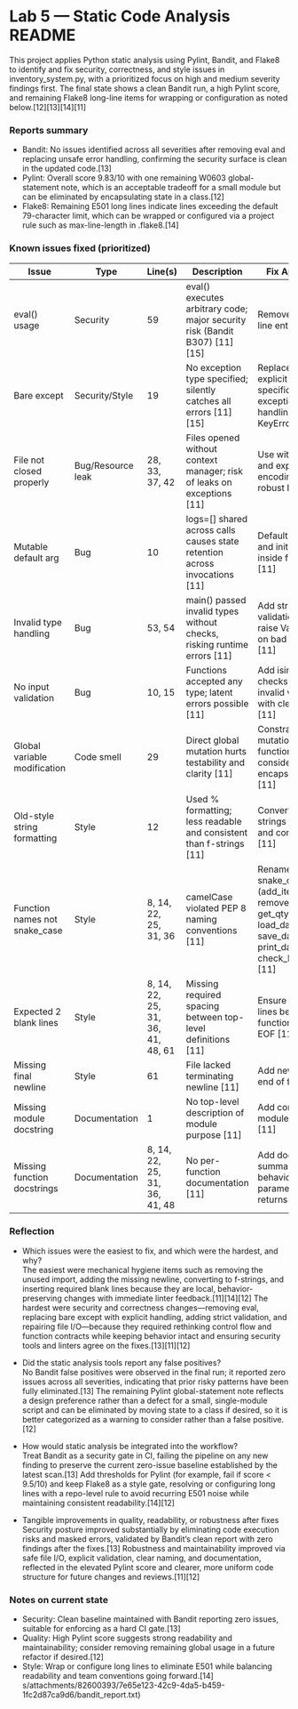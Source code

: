 # Lab 5 — Static Code Analysis README

This project applies Python static analysis using Pylint, Bandit, and Flake8 to identify and fix security, correctness, and style issues in inventory_system.py, with a prioritized focus on high and medium severity findings first. The final state shows a clean Bandit run, a high Pylint score, and remaining Flake8 long-line items for wrapping or configuration as noted below.[12][13][14][11]

### Reports summary

- Bandit: No issues identified across all severities after removing eval and replacing unsafe error handling, confirming the security surface is clean in the updated code.[13]
- Pylint: Overall score 9.83/10 with one remaining W0603 global-statement note, which is an acceptable tradeoff for a small module but can be eliminated by encapsulating state in a class.[12]
- Flake8: Remaining E501 long lines indicate lines exceeding the default 79-character limit, which can be wrapped or configured via a project rule such as max-line-length in .flake8.[14]

### Known issues fixed (prioritized)

| Issue | Type | Line(s) | Description | Fix Approach |
|---|---|---|---|---|
| eval() usage | Security | 59 | eval() executes arbitrary code; major security risk (Bandit B307) [11][15] | Remove eval() line entirely [11] |
| Bare except | Security/Style | 19 | No exception type specified; silently catches all errors [11][15] | Replace with explicit logic or specific exception handling (e.g., KeyError) [11] |
| File not closed properly | Bug/Resource leak | 28, 33, 37, 42 | Files opened without context manager; risk of leaks on exceptions [11] | Use with open(...) and explicit encoding for robust I/O [11] |
| Mutable default arg | Bug | 10 | logs=[] shared across calls causes state retention across invocations [11] | Default to None and initialize logs inside function [11] |
| Invalid type handling | Bug | 53, 54 | main() passed invalid types without checks, risking runtime errors [11] | Add strict input validation and raise ValueError on bad inputs [11] |
| No input validation | Bug | 10, 15 | Functions accepted any type; latent errors possible [11] | Add isinstance checks and reject invalid values with clear errors [11] |
| Global variable modification | Code smell | 29 | Direct global mutation hurts testability and clarity [11] | Constrain mutations via function API; consider class encapsulation [11] |
| Old-style string formatting | Style | 12 | Used % formatting; less readable and consistent than f-strings [11] | Convert to f-strings for clarity and consistency [11] |
| Function names not snake_case | Style | 8, 14, 22, 25, 31, 36 | camelCase violated PEP 8 naming conventions [11] | Rename to snake_case (add_item, remove_item, get_qty, load_data, save_data, print_data, check_low_items) [11] |
| Expected 2 blank lines | Style | 8, 14, 22, 25, 31, 36, 41, 48, 61 | Missing required spacing between top-level definitions [11] | Ensure two blank lines between functions and at EOF [11] |
| Missing final newline | Style | 61 | File lacked terminating newline [11] | Add newline at end of file [11] |
| Missing module docstring | Documentation | 1 | No top-level description of module purpose [11] | Add concise module docstring [11] |
| Missing function docstrings | Documentation | 8, 14, 22, 25, 31, 36, 41, 48 | No per-function documentation [11] | Add docstrings summarizing behavior, parameters, and returns [11] |

### Reflection

- Which issues were the easiest to fix, and which were the hardest, and why?  
  The easiest were mechanical hygiene items such as removing the unused import, adding the missing newline, converting to f-strings, and inserting required blank lines because they are local, behavior-preserving changes with immediate linter feedback.[11][14][12]
  The hardest were security and correctness changes—removing eval, replacing bare except with explicit handling, adding strict validation, and repairing file I/O—because they required rethinking control flow and function contracts while keeping behavior intact and ensuring security tools and linters agree on the fixes.[13][11][12]

- Did the static analysis tools report any false positives?  
  No Bandit false positives were observed in the final run; it reported zero issues across all severities, indicating that prior risky patterns have been fully eliminated.[13]
  The remaining Pylint global-statement note reflects a design preference rather than a defect for a small, single-module script and can be eliminated by moving state to a class if desired, so it is better categorized as a warning to consider rather than a false positive.[12]

- How would static analysis be integrated into the workflow?  
  Treat Bandit as a security gate in CI, failing the pipeline on any new finding to preserve the current zero-issue baseline established by the latest scan.[13]
  Add thresholds for Pylint (for example, fail if score < 9.5/10) and keep Flake8 as a style gate, resolving or configuring long lines with a repo-level rule to avoid recurring E501 noise while maintaining consistent readability.[14][12]

- Tangible improvements in quality, readability, or robustness after fixes  
  Security posture improved substantially by eliminating code execution risks and masked errors, validated by Bandit’s clean report with zero findings after the fixes.[13]
  Robustness and maintainability improved via safe file I/O, explicit validation, clear naming, and documentation, reflected in the elevated Pylint score and clearer, more uniform code structure for future changes and reviews.[11][12]

### Notes on current state

- Security: Clean baseline maintained with Bandit reporting zero issues, suitable for enforcing as a hard CI gate.[13]
- Quality: High Pylint score suggests strong readability and maintainability; consider removing remaining global usage in a future refactor if desired.[12]
- Style: Wrap or configure long lines to eliminate E501 while balancing readability and team conventions going forward.[14]
s/attachments/82600393/7e65e123-42c9-4da5-b459-1fc2d87ca9d6/bandit_report.txt)
